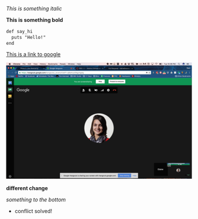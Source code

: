 
*This is something italic*

**This is something bold**

```
def say_hi
  puts "Hello!"
end
```

[This is a link to google](www.google.com)

![alt text](screenshot.png)


**different change**

*something to the bottom*

- conflict solved!